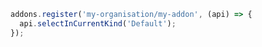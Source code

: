 ```js filename="my-addon/src/manager.js|ts" renderer="common" language="js"
addons.register('my-organisation/my-addon', (api) => {
  api.selectInCurrentKind('Default');
});
```
